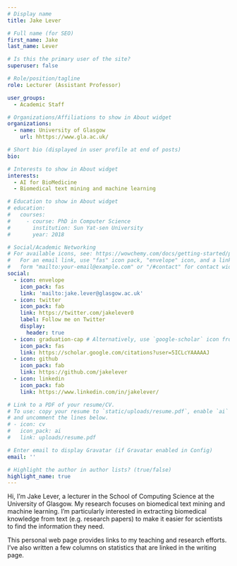 ```yaml
---
# Display name
title: Jake Lever

# Full name (for SEO)
first_name: Jake
last_name: Lever

# Is this the primary user of the site?
superuser: false

# Role/position/tagline
role: Lecturer (Assistant Professor)

user_groups:
  - Academic Staff

# Organizations/Affiliations to show in About widget
organizations:
  - name: University of Glasgow
    url: hhttps://www.gla.ac.uk/

# Short bio (displayed in user profile at end of posts)
bio: 

# Interests to show in About widget
interests:
  - AI for BioMedicine
  - Biomedical text mining and machine learning

# Education to show in About widget
# education:
#   courses:
#     - course: PhD in Computer Science
#       institution: Sun Yat-sen University
#       year: 2018

# Social/Academic Networking
# For available icons, see: https://wowchemy.com/docs/getting-started/page-builder/#icons
#   For an email link, use "fas" icon pack, "envelope" icon, and a link in the
#   form "mailto:your-email@example.com" or "/#contact" for contact widget.
social:
  - icon: envelope
    icon_pack: fas
    link: 'mailto:jake.lever@glasgow.ac.uk'
  - icon: twitter
    icon_pack: fab
    link: https://twitter.com/jakelever0
    label: Follow me on Twitter
    display:
      header: true
  - icon: graduation-cap # Alternatively, use `google-scholar` icon from `ai` icon pack
    icon_pack: fas
    link: https://scholar.google.com/citations?user=5ICLcYAAAAAJ
  - icon: github
    icon_pack: fab
    link: https://github.com/jakelever
  - icon: linkedin
    icon_pack: fab
    link: https://www.linkedin.com/in/jakelever/

# Link to a PDF of your resume/CV.
# To use: copy your resume to `static/uploads/resume.pdf`, enable `ai` icons in `params.yaml`,
# and uncomment the lines below.
# - icon: cv
#   icon_pack: ai
#   link: uploads/resume.pdf

# Enter email to display Gravatar (if Gravatar enabled in Config)
email: ''

# Highlight the author in author lists? (true/false)
highlight_name: true
---
```

Hi, I’m Jake Lever, a lecturer in the School of Computing Science at the University of Glasgow. My research focuses on biomedical text mining and machine learning. I’m particularly interested in extracting biomedical knowledge from text (e.g. research papers) to make it easier for scientists to find the information they need.

This personal web page provides links to my teaching and research efforts. I’ve also written a few columns on statistics that are linked in the writing page.
